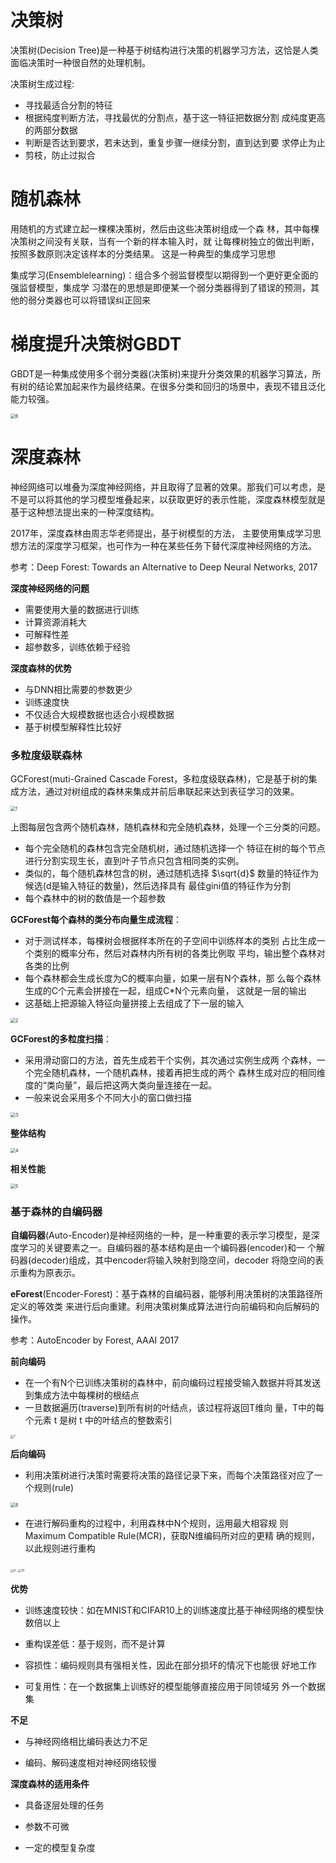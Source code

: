 # 决策树

决策树(Decision Tree)是一种基于树结构进行决策的机器学习方法，这恰是人类面临决策时一种很自然的处理机制。

决策树生成过程:

- 寻找最适合分割的特征
- 根据纯度判断方法，寻找最优的分割点，基于这一特征把数据分割 成纯度更高的两部分数据
- 判断是否达到要求，若未达到，重复步骤一继续分割，直到达到要 求停止为止
- 剪枝，防止过拟合

# 随机森林

用随机的方式建立起一棵棵决策树，然后由这些决策树组成一个森 林，其中每棵决策树之间没有关联，当有一个新的样本输入时，就 让每棵树独立的做出判断，按照多数原则决定该样本的分类结果。 这是一种典型的集成学习思想

集成学习(Ensemblelearning)：组合多个弱监督模型以期得到一个更好更全面的强监督模型，集成学 习潜在的思想是即便某一个弱分类器得到了错误的预测，其他的弱分类器也可以将错误纠正回来

# 梯度提升决策树GBDT

GBDT是一种集成使用多个弱分类器(决策树)来提升分类效果的机器学习算法，所有树的结论累加起来作为最终结果。在很多分类和回归的场景中，表现不错且泛化能力较强。

<img src="./PIC/DF/6.png" alt="6" style="zoom:50%;" />

# 深度森林

神经网络可以堆叠为深度神经网络，并且取得了显著的效果。那我们可以考虑，是不是可以将其他的学习模型堆叠起来，以获取更好的表示性能，深度森林模型就是基于这种想法提出来的一种深度结构。

2017年，深度森林由周志华老师提出，基于树模型的方法， 主要使用集成学习思想方法的深度学习框架，也可作为一种在某些任务下替代深度神经网络的方法。

参考：Deep Forest: Towards an Alternative to Deep Neural Networks, 2017

**深度神经网络的问题**

- 需要使用大量的数据进行训练
- 计算资源消耗大
- 可解释性差
- 超参数多，训练依赖于经验

**深度森林的优势**

- 与DNN相比需要的参数更少
- 训练速度快
- 不仅适合大规模数据也适合小规模数据 
- 基于树模型解释性比较好

### 多粒度级联森林

GCForest(muti-Grained Cascade Forest，多粒度级联森林)，它是基于树的集成方法，通过对树组成的森林来集成并前后串联起来达到表征学习的效果。

<img src="./PIC/DF/1.png" alt="1" style="zoom:50%;" />

上图每层包含两个随机森林，随机森林和完全随机森林，处理一个三分类的问题。

- 每个完全随机的森林包含完全随机树，通过随机选择一个 特征在树的每个节点进行分割实现生长，直到叶子节点只包含相同类的实例。
- 类似的，每个随机森林包含的树，通过随机选择 $\sqrt{d}$ 数量的特征作为候选(d是输入特征的数量)，然后选择具有 最佳gini值的特征作为分割
- 每个森林中的树的数值是一个超参数

**GCForest每个森林的类分布向量生成流程**：

- 对于测试样本，每棵树会根据样本所在的子空间中训练样本的类别 占比生成一个类别的概率分布，然后对森林内所有树的各类比例取 平均，输出整个森林对各类的比例
- 每个森林都会生成长度为C的概率向量，如果一层有N个森林，那 么每个森林生成的C个元素会拼接在一起，组成C*N个元素向量， 这就是一层的输出
- 这基础上把源输入特征向量拼接上去组成了下一层的输入

<img src="./PIC/DF/2.png" alt="2" style="zoom:50%;" />

**GCForest的多粒度扫描**：

- 采用滑动窗口的方法，首先生成若干个实例，其次通过实例生成两 个森林，一个完全随机森林，一个随机森林，接着再把生成的两个 森林生成对应的相同维度的“类向量”，最后把这两大类向量连接在一起。
- 一般来说会采用多个不同大小的窗口做扫描

<img src="./PIC/DF/3.png" alt="3" style="zoom:50%;" />

**整体结构**

<img src="./PIC/DF/4.png" alt="4" style="zoom:50%;" />

**相关性能**

<img src="./PIC/DF/5.png" alt="5" style="zoom:50%;" />

### 基于森林的自编码器

**自编码器**(Auto-Encoder)是神经网络的一种，是一种重要的表示学习模型，是深度学习的关键要素之一。自编码器的基本结构是由一个编码器(encoder)和一 个解码器(decoder)组成，其中encoder将输入映射到隐空间，decoder 将隐空间的表示重构为原表示。

**eForest**(Encoder-Forest)：基于森林的自编码器，能够利用决策树的决策路径所定义的等效类 来进行后向重建。利用决策树集成算法进行向前编码和向后解码的操作。

参考：AutoEncoder by Forest, AAAI 2017

**前向编码**

- 在一个有N个已训练决策树的森林中，前向编码过程接受输入数据并将其发送到集成方法中每棵树的根结点
- 一旦数据遍历(traverse)到所有树的叶结点，该过程将返回T维向 量，T中的每个元素 t 是树 t 中的叶结点的整数索引

<img src="./PIC/DF/7.png" alt="7" style="zoom:33%;" />

**后向编码**

- 利用决策树进行决策时需要将决策的路径记录下来，而每个决策路径对应了一个规则(rule)

<img src="./PIC/DF/8.png" alt="8" style="zoom:50%;" />

- 在进行解码重构的过程中，利用森林中N个规则，运用最大相容规 则Maximum Compatible Rule(MCR)，获取N维编码所对应的更精 确的规则，以此规则进行重构

<img src="./PIC/DF/9.png" alt="9" style="zoom:33%;" />

<img src="./PIC/DF/10.png" alt="10" style="zoom:33%;" />

**优势**

- 训练速度较快：如在MNIST和CIFAR10上的训练速度比基于神经网络的模型快数倍以上

- 重构误差低：基于规则，而不是计算

- 容损性：编码规则具有强相关性，因此在部分损坏的情况下也能很 好地工作

- 可复用性：在一个数据集上训练好的模型能够直接应用于同领域另 外一个数据集

**不足**

- 与神经网络相比编码表达力不足

- 编码、解码速度相对神经网络较慢

**深度森林的适用条件**

- 具备逐层处理的任务

- 参数不可微

- 一定的模型复杂度

























